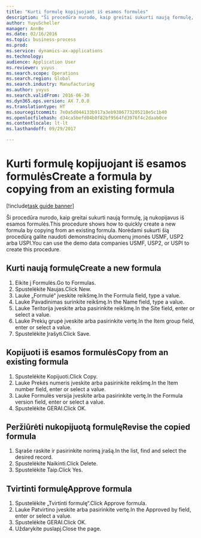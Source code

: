 ```yaml
--- 
title: "Kurti formulę kopijuojant iš esamos formulės"
description: "Ši procedūra nurodo, kaip greitai sukurti naują formulę, ją nukopijavus iš esamos formulės."
author: YuyuScheller
manager: AnnBe
ms.date: 02/16/2016
ms.topic: business-process
ms.prod: 
ms.service: dynamics-ax-applications
ms.technology: 
audience: Application User
ms.reviewer: yuyus
ms.search.scope: Operations
ms.search.region: Global
ms.search.industry: Manufacturing
ms.author: yuyus
ms.search.validFrom: 2016-06-30
ms.dyn365.ops.version: AX 7.0.0
ms.translationtype: HT
ms.sourcegitcommit: 7e0a5d044133b917a3eb9386773205218e5c1b40
ms.openlocfilehash: d34ca5befd04b0f82bf9564fd3976f4c2daab0ce
ms.contentlocale: lt-lt
ms.lasthandoff: 09/29/2017

---
```

# <a name="create-a-formula-by-copying-from-an-existing-formula"></a><span data-ttu-id="4b2de-103">Kurti formulę kopijuojant iš esamos formulės</span><span class="sxs-lookup"><span data-stu-id="4b2de-103">Create a formula by copying from an existing formula</span></span>

[!include[task guide banner](../../includes/task-guide-banner.md)]

<span data-ttu-id="4b2de-104">Ši procedūra nurodo, kaip greitai sukurti naują formulę, ją nukopijavus iš esamos formulės.</span><span class="sxs-lookup"><span data-stu-id="4b2de-104">This procedure shows how to quickly create a new formula by copying from an existing formula.</span></span> <span data-ttu-id="4b2de-105">Norėdami sukurti šią procedūrą galite naudoti demonstracinių duomenų įmonės USMF, USP2 arba USPI.</span><span class="sxs-lookup"><span data-stu-id="4b2de-105">You can use the demo data companies USMF, USP2, or USPI to create this procedure.</span></span>


## <a name="create-a-new-formula"></a><span data-ttu-id="4b2de-106">Kurti naują formulę</span><span class="sxs-lookup"><span data-stu-id="4b2de-106">Create a new formula</span></span>
1. <span data-ttu-id="4b2de-107">Eikite į Formulės.</span><span class="sxs-lookup"><span data-stu-id="4b2de-107">Go to Formulas.</span></span>
2. <span data-ttu-id="4b2de-108">Spustelėkite Naujas.</span><span class="sxs-lookup"><span data-stu-id="4b2de-108">Click New.</span></span>
3. <span data-ttu-id="4b2de-109">Lauke „Formulė“ įveskite reikšmę.</span><span class="sxs-lookup"><span data-stu-id="4b2de-109">In the Formula field, type a value.</span></span>
4. <span data-ttu-id="4b2de-110">Lauke Pavadinimas surinkite reikšmę.</span><span class="sxs-lookup"><span data-stu-id="4b2de-110">In the Name field, type a value.</span></span>
5. <span data-ttu-id="4b2de-111">Lauke Teritorija įveskite arba pasirinkite reikšmę.</span><span class="sxs-lookup"><span data-stu-id="4b2de-111">In the Site field, enter or select a value.</span></span>
6. <span data-ttu-id="4b2de-112">Lauke Prekių grupė įveskite arba pasirinkite vertę.</span><span class="sxs-lookup"><span data-stu-id="4b2de-112">In the Item group field, enter or select a value.</span></span>
7. <span data-ttu-id="4b2de-113">Spustelėkite Įrašyti.</span><span class="sxs-lookup"><span data-stu-id="4b2de-113">Click Save.</span></span>

## <a name="copy-from-an-existing-formula"></a><span data-ttu-id="4b2de-114">Kopijuoti iš esamos formulės</span><span class="sxs-lookup"><span data-stu-id="4b2de-114">Copy from an existing formula</span></span>
1. <span data-ttu-id="4b2de-115">Spustelėkite Kopijuoti.</span><span class="sxs-lookup"><span data-stu-id="4b2de-115">Click Copy.</span></span>
2. <span data-ttu-id="4b2de-116">Lauke Prekės numeris įveskite arba pasirinkite reikšmę.</span><span class="sxs-lookup"><span data-stu-id="4b2de-116">In the Item number field, enter or select a value.</span></span>
3. <span data-ttu-id="4b2de-117">Lauke Formulės versija įveskite arba pasirinkite vertę.</span><span class="sxs-lookup"><span data-stu-id="4b2de-117">In the Formula version field, enter or select a value.</span></span>
4. <span data-ttu-id="4b2de-118">Spustelėkite GERAI.</span><span class="sxs-lookup"><span data-stu-id="4b2de-118">Click OK.</span></span>

## <a name="revise-the-copied-formula"></a><span data-ttu-id="4b2de-119">Peržiūrėti nukopijuotą formulę</span><span class="sxs-lookup"><span data-stu-id="4b2de-119">Revise the copied formula</span></span>
1. <span data-ttu-id="4b2de-120">Sąraše raskite ir pasirinkite norimą įrašą.</span><span class="sxs-lookup"><span data-stu-id="4b2de-120">In the list, find and select the desired record.</span></span>
2. <span data-ttu-id="4b2de-121">Spustelėkite Naikinti.</span><span class="sxs-lookup"><span data-stu-id="4b2de-121">Click Delete.</span></span>
3. <span data-ttu-id="4b2de-122">Spustelėkite Taip.</span><span class="sxs-lookup"><span data-stu-id="4b2de-122">Click Yes.</span></span>

## <a name="approve-formula"></a><span data-ttu-id="4b2de-123">Tvirtinti formulę</span><span class="sxs-lookup"><span data-stu-id="4b2de-123">Approve formula</span></span>
1. <span data-ttu-id="4b2de-124">Spustelėkite „Tvirtinti formulę“.</span><span class="sxs-lookup"><span data-stu-id="4b2de-124">Click Approve formula.</span></span>
2. <span data-ttu-id="4b2de-125">Lauke Patvirtino įveskite arba pasirinkite vertę.</span><span class="sxs-lookup"><span data-stu-id="4b2de-125">In the Approved by field, enter or select a value.</span></span>
3. <span data-ttu-id="4b2de-126">Spustelėkite GERAI.</span><span class="sxs-lookup"><span data-stu-id="4b2de-126">Click OK.</span></span>
4. <span data-ttu-id="4b2de-127">Uždarykite puslapį.</span><span class="sxs-lookup"><span data-stu-id="4b2de-127">Close the page.</span></span>


